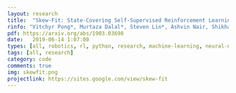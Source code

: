 ```yaml
---
layout: research
title:  "Skew-Fit: State-Covering Self-Supervised Reinforcement Learning."
rinfo: "Vitchyr Pong*, Murtaza Dalal*, Steven Lin*, Ashvin Nair, Shikhar Bahl, Sergey Levine."
pdf: https://arxiv.org/abs/1903.03698
date:   2019-06-14 1:07:00
types: [all, robotics, rl, python, research, machine-learning, neural-nets]
tags: [all, research]
category: code
comments: true
img: skewfit.png
projectlink: https://sites.google.com/view/skew-fit
---
```

